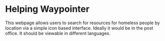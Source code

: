 # Helping Waypointer

This webpage allows users to search for resources for homeless people by location via a simple icon based interface. Ideally it would be in the post office. It should be viewable in different languages.

